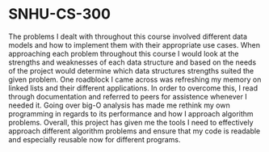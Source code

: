 # SNHU-CS-300
The problems I dealt with throughout this course involved different data models and how to implement them with their appropriate use cases. When approaching each problem throughout this course I would look at the strengths and weaknesses of each data structure and based on the needs of the project would determine which data structures strengths suited the given problem. One roadblock I came across was refreshing my memory on linked lists and their different applications. In order to overcome this, I read through documentation and referred to peers for assistence whenever I needed it. Going over big-O analysis has made me rethink my own programming in regards to its performance and how I approach algorithm problems. Overall, this project has given me the tools I need to effectively approach different algorithm problems and ensure that my code is readable and especially reusable now for different programs.
